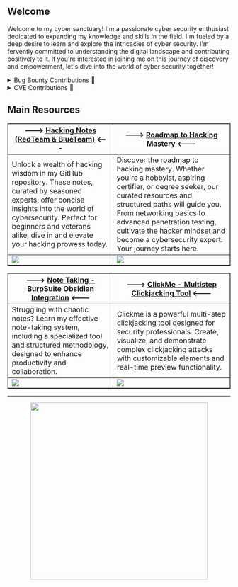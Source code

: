 ## Welcome

Welcome to my cyber sanctuary! I'm a passionate cyber security enthusiast dedicated to expanding my knowledge and skills in the field. I'm fueled by a deep desire to learn and explore the intricacies of cyber security. I'm fervently committed to understanding the digital landscape and contributing positively to it. If you're interested in joining me on this journey of discovery and empowerment, let's dive into the world of cyber security together!
<br>

<details>
    <summary>Bug Bounty Contributions 🐛</summary>
    <br>
    <kbd> <br> Search Engine <br> </kbd>᲼᲼<kbd> <br> Governments / Municipalities <br> </kbd>᲼᲼<kbd> <br> Domain Providers <br> </kbd>᲼᲼<kbd> <br> Hotel Chains <br> </kbd>᲼᲼<kbd> <br> ... <br> </kbd></p>
    <p>📒 Discover more about my related work with my <a href="https://bug-bounty.blog/">blog articles</a>.</p>
    <br>
</details>

<details>
    <summary>CVE Contributions 🤝</a></summary>
    <br>
    <kbd> <br> <a href="https://github.com/Hacking-Notes/CVE/blob/main/CVE-2024-51490.md">CVE-2024-51490</a> <br> </kbd>᲼᲼<kbd> <br> <a href="https://github.com/Hacking-Notes/CVE/blob/main/CVE-2024-51486.md">CVE-2024-51486</a> <br> </kbd>᲼᲼<kbd> <br> <a href="https://github.com/Hacking-Notes/CVE/blob/main/CVE-2024-51489.md">CVE-2024-51489</a> <br> </kbd>᲼᲼<kbd> <br> <a href="https://cve.mitre.org/">CVE-2024-51380</a> <br> </kbd>᲼᲼<kbd> <br> <a href="https://cve.mitre.org/">CVE-2024-51381</a> <br> </kbd>᲼᲼<kbd> <br> <a href="https://github.com/Hacking-Notes/CVE" target="_blank">...</a> <br> </kbd></p>
    <p>Explore my collection of CVE's in my <a href="https://github.com/Hacking-Notes/CVE" target="_blank">repository</a>.</p>
    <br>
</details>

## Main Resources

<table border="1">
  <tr>
    <th>---> <a href="https://hacking-notes.com">Hacking Notes (RedTeam & BlueTeam)</a> <---</th>
    <th>---> <a href="https://github.com/Hacking-Notes/Hacker-Roadmap">Roadmap to Hacking Mastery</a> <---</th>
  </tr>
  <tr>
    <td>
      Unlock a wealth of hacking wisdom in my GitHub repository. These notes, curated by seasoned experts, offer concise insights into the world of cybersecurity. Perfect for beginners and veterans alike, dive in and elevate your hacking prowess today.
    </td>
    <td>
      Discover the roadmap to hacking mastery. Whether you're a hobbyist, aspiring certifier, or degree seeker, our curated resources and structured paths will guide you. From networking basics to advanced penetration testing, cultivate the hacker mindset and become a cybersecurity expert. Your journey starts here.
    </td>
        <tr>
    <td>
        <img src=https://github.com/user-attachments/assets/e628b87e-4e20-4bda-8f12-32a4fcfe56df>
    </td>
    <td>
        <img src=https://github.com/user-attachments/assets/7209aa28-1223-4c49-82e1-33bead526f1b>
    </td>
  </tr>
</table>

<table border="1">
  <tr>
    <th>---> <a href="https://github.com/Hacking-Notes/Note-Taking-Solution-Burp-Suite-Obsidian-Integration">Note Taking - BurpSuite Obsidian Integration</a> <---</th>
    <th>---> <a href="https://github.com/Hacking-Notes/ClickMe">ClickMe - Multistep Clickjacking Tool</a> <---</th>
  </tr>
  <tr>
    <td>
Struggling with chaotic notes? Learn my effective note-taking system, including a specialized tool and structured methodology, designed to enhance productivity and collaboration.
    </td>
    <td>
      Clickme is a powerful multi-step clickjacking tool designed for security professionals. Create, visualize, and demonstrate complex clickjacking attacks with customizable elements and real-time preview functionality.
    </td>
  </tr>
  <tr>
    <td>
        <img src=https://github.com/user-attachments/assets/ac4c712a-c7ca-4fad-b912-a91ce412b538>
    </td>
    <td>
        <img src=https://github.com/user-attachments/assets/393f60c9-6a29-4f99-8d37-6eb8da771bc7>
    </td>
  </tr>
</table>

---

<p align = "center">
  <img src = "https://github-readme-stats.vercel.app/api?username=Hacking-Notes&show_icons=true&theme=bear" width = 400>
</p>
